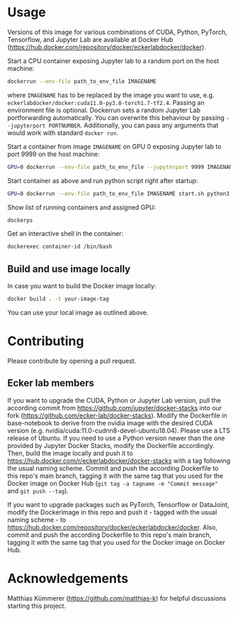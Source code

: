 # Usage

Versions of this image for various combinations of CUDA, Python, PyTorch, Tensorflow, and Jupyter Lab are available at Docker Hub (https://hub.docker.com/repository/docker/eckerlabdocker/docker).

Start a CPU container exposing Jupyter lab to a random port on the host machine:
```bash
dockerrun --env-file path_to_env_file IMAGENAME
```
where `IMAGENAME` has to be replaced by the image you want to use, e.g. `eckerlabdocker/docker:cuda11.0-py3.8-torch1.7-tf2.4`. Passing an environment file is optional. Dockerrun sets a random Jupyter Lab portforwarding automatically. You can overwrite this behaviour by passing `--jupyterport PORTNUMBER`. Additionally, you can pass any arguments that would work with standard `docker run`.

Start a container from image `IMAGENAME` on GPU 0 exposing Jupyter lab to port 9999 on the host machine:
```bash
GPU=0 dockerrun --env-file path_to_env_file --jupyterport 9999 IMAGENAME
```

Start container as above and run python script right after startup:
```bash
GPU=0 dockerrun --env-file path_to_env_file IMAGENAME start.sh python3 my-script.py
```

Show list of running containers and assigned GPU:
```bash
dockerps
```

Get an interactive shell in the container:
```bash
dockerexec container-id /bin/bash
```



## Build and use image locally

In case you want to build the Docker image locally:
```bash
docker build . -t your-image-tag
```
You can use your local image as outlined above.



# Contributing

Please contribute by opening a pull request. 


## Ecker lab members

If you want to upgrade the CUDA, Python or Jupyter Lab version, pull the according commit from https://github.com/jupyter/docker-stacks into our fork (https://github.com/ecker-lab/docker-stacks). Modify the Dockerfile in base-notebook to derive from the nvidia image with the desired CUDA version (e.g. nvidia/cuda:11.0-cudnn8-devel-ubuntu18.04). Please use a LTS release of Ubuntu. If you need to use a Python version newer than the one provided by Jupyter Docker Stacks, modify the Dockerfile accordingly. Then, build the image locally and push it to https://hub.docker.com/r/eckerlabdocker/docker-stacks with a tag following the usual naming scheme. Commit and push the according Dockerfile to this repo's main branch, tagging it with the same tag that you used for the Docker image on Docker Hub (`git tag -a tagname -m "Commit message"` and `git push --tag`).

If you want to upgrade packages such as PyTorch, Tensorflow or DataJoint, modify the Dockerimage in this repo and push it - tagged with the usual naming scheme - to https://hub.docker.com/repository/docker/eckerlabdocker/docker. Also, commit and push the according Dockerfile to this repo's main branch, tagging it with the same tag that you used for the Docker image on Docker Hub.




# Acknowledgements

Matthias Kümmerer (https://github.com/matthias-k) for helpful discussions starting this project.
